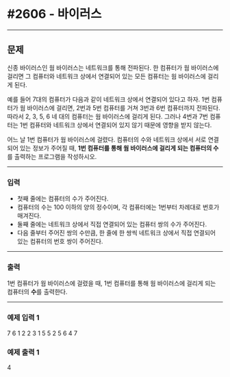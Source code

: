 # #2606 - 바이러스

---

## 문제
신종 바이러스인 웜 바이러스는 네트워크를 통해 전파된다. 한 컴퓨터가 웜 바이러스에 걸리면 그 컴퓨터와 네트워크 상에서 연결되어 있는 모든 컴퓨터는 웜 바이러스에 걸리게 된다.

예를 들어 7대의 컴퓨터가 다음과 같이 네트워크 상에서 연결되어 있다고 하자. 1번 컴퓨터가 웜 바이러스에 걸리면, 2번과 5번 컴퓨터를 거쳐 3번과 6번 컴퓨터까지 전파된다. 따라서 2, 3, 5, 6 네 대의 컴퓨터는 웜 바이러스에 걸리게 된다. 그러나 4번과 7번 컴퓨터는 1번 컴퓨터와 네트워크 상에서 연결되어 있지 않기 때문에 영향을 받지 않는다.

어느 날 1번 컴퓨터가 웜 바이러스에 걸렸다. 컴퓨터의 수와 네트워크 상에서 서로 연결되어 있는 정보가 주어질 때, **1번 컴퓨터를 통해 웜 바이러스에 걸리게 되는 컴퓨터의 수**를 출력하는 프로그램을 작성하시오.

---

### 입력
- 첫째 줄에는 컴퓨터의 수가 주어진다.
- 컴퓨터의 수는 100 이하의 양의 정수이며, 각 컴퓨터에는 1번부터 차례대로 번호가 매겨진다.
- 둘째 줄에는 네트워크 상에서 직접 연결되어 있는 컴퓨터 쌍의 수가 주어진다.
- 다음 줄부터 주어진 쌍의 수만큼, 한 줄에 한 쌍씩 네트워크 상에서 직접 연결되어 있는 컴퓨터의 번호 쌍이 주어진다.

---

### 출력
1번 컴퓨터가 웜 바이러스에 걸렸을 때, 1번 컴퓨터를 통해 웜 바이러스에 걸리게 되는 컴퓨터의 **수**를 출력한다.

---

### 예제 입력 1
7 
6 
1 2 
2 3 
1 5 
5 2 
5 6 
4 7

### 예제 출력 1
4